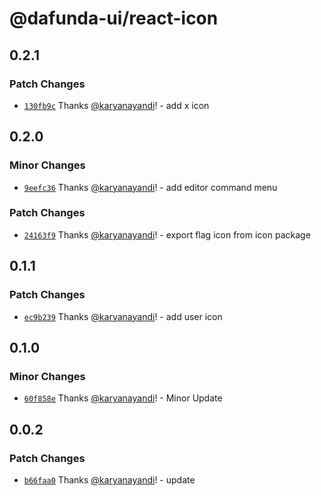 # @dafunda-ui/react-icon

## 0.2.1

### Patch Changes

- [`130fb9c`](https://github.com/dafundacom/dafunda-ui/commit/130fb9c34c6d41d148d525a0720823d68a78e30b)
  Thanks [@karyanayandi](https://github.com/karyanayandi)! - add x icon

## 0.2.0

### Minor Changes

- [`9eefc36`](https://github.com/dafundacom/dafunda-ui/commit/9eefc366b4ec57edf85d2839f75061da64014359)
  Thanks [@karyanayandi](https://github.com/karyanayandi)! - add editor command
  menu

### Patch Changes

- [`24163f9`](https://github.com/dafundacom/dafunda-ui/commit/24163f920ddd55cd1ed4c9969286fc52afcf69ba)
  Thanks [@karyanayandi](https://github.com/karyanayandi)! - export flag icon
  from icon package

## 0.1.1

### Patch Changes

- [`ec9b239`](https://github.com/dafundacom/dafunda-ui/commit/ec9b2393e446a7b5f5bac17307c5d0c5df416e75)
  Thanks [@karyanayandi](https://github.com/karyanayandi)! - add user icon

## 0.1.0

### Minor Changes

- [`60f858e`](https://github.com/dafundacom/dafunda-ui/commit/60f858e31d1347e0c2b61fb1818daa0ef05c7961)
  Thanks [@karyanayandi](https://github.com/karyanayandi)! - Minor Update

## 0.0.2

### Patch Changes

- [`b66faa0`](https://github.com/dafundacom/dafunda-ui/commit/b66faa05b4481a7a2cefb65797ca8ba4f8c8e149)
  Thanks [@karyanayandi](https://github.com/karyanayandi)! - update
